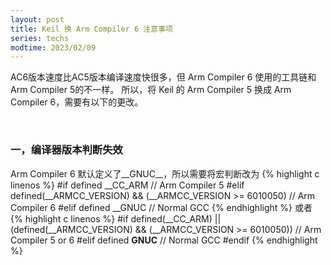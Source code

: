 ```yaml
---
layout: post
title: Keil 换 Arm Compiler 6 注意事项
series: techs
modtime: 2023/02/09
---
```


AC6版本速度比AC5版本编译速度快很多，但 Arm Compiler 6 使用的工具链和 Arm Compiler 5的不一样。
所以，将 Keil 的 Arm Compiler 5 换成 Arm Compiler 6，需要有以下的更改。  

<br />

### 一，编译器版本判断失效

 Arm Compiler 6 默认定义了__GNUC__，所以需要将宏判断改为
{% highlight c linenos %}
 #if defined __CC_ARM
  // Arm Compiler 5
 #elif defined(__ARMCC_VERSION) && (__ARMCC_VERSION >= 6010050)
  // Arm Compiler 6
 #elif defined __GNUC
  // Normal GCC
{% endhighlight %}
 或者
{% highlight c linenos %}
#if defined(__CC_ARM) || (defined(__ARMCC_VERSION) && (__ARMCC_VERSION >= 6010050))
    // Arm Compiler 5 or 6
#elif defined __GNUC__
    // Normal GCC
#endif
{% endhighlight %}
